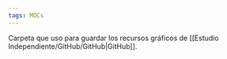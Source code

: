 ```yaml
---
tags: MOCs
---
```

Carpeta que uso para guardar los recursos gráficos de [[Estudio Independiente/GitHub/GitHub|GitHub]].

